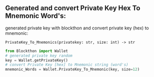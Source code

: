 ## Generated and convert Private Key Hex To Mnemonic Word's:

generated private key with blockthon and convert private key (hex) to mnemonic:

`PrivateKey_To_Mnemonics(privatekey: str, size: int) -> str`
```python
from Blockthon import Wallet
# generated private key random
key = Wallet.getPrivateKey()
# convert Private Key [hex] to Mnemonic string (word's)
mnemonic_Words = Wallet.PrivateKey_To_Mnemonic(key, size=12)
```
